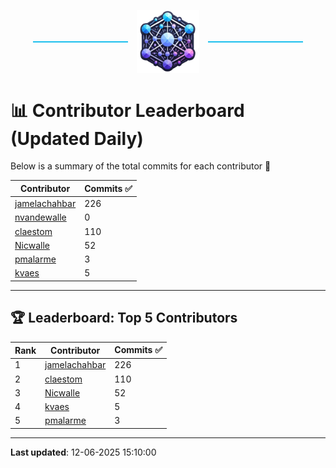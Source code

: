 <p align="center">
  <span style="display: inline-block; width: 30%; border-top: 2px solid #1bbfed; vertical-align: middle;"></span>
  <img src="../logo/belengexplogo.png" alt="Innersource Logo" style="width:20%; vertical-align: middle; margin: 0 10px;" />
  <span style="display: inline-block; width: 30%; border-top: 2px solid #1bbfed; vertical-align: middle;"></span>
</p> 

# 📊 Contributor Leaderboard (Updated Daily)

Below is a summary of the total commits for each contributor 🚀

| Contributor  | Commits ✅ |
|-------------| --------|
| [jamelachahbar](https://github.com/jamelachahbar) | 226 | 
| [nvandewalle](https://github.com/nvandewalle) | 0 | 
| [claestom](https://github.com/claestom) | 110 | 
| [Nicwalle](https://github.com/Nicwalle) | 52 | 
| [pmalarme](https://github.com/pmalarme) | 3 | 
| [kvaes](https://github.com/kvaes) | 5 | 

----

## 🏆 Leaderboard: Top 5 Contributors 

| Rank | Contributor | Commits ✅ |
|------|-------------|---------|
| 1 | [jamelachahbar](https://github.com/jamelachahbar) | 226 |
| 2 | [claestom](https://github.com/claestom) | 110 |
| 3 | [Nicwalle](https://github.com/Nicwalle) | 52 |
| 4 | [kvaes](https://github.com/kvaes) | 5 |
| 5 | [pmalarme](https://github.com/pmalarme) | 3 |

----

**Last updated**: 12-06-2025 15:10:00